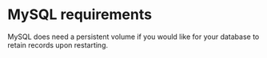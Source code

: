 # MySQL requirements
MySQL does need a persistent volume if you would like for your database to retain records upon restarting.
